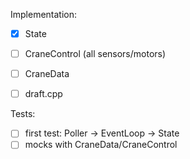Implementation:
- [x] State
- [ ] CraneControl (all sensors/motors)
- [ ] CraneData
- [ ] draft.cpp


Tests:
- [ ] first test: Poller -> EventLoop -> State
- [ ] mocks with CraneData/CraneControl
